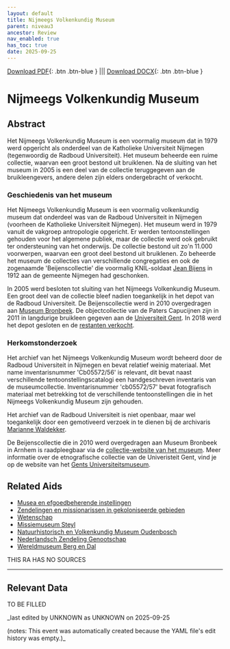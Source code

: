 ```yaml
---
layout: default
title: Nijmeegs Volkenkundig Museum
parent: niveau3
ancestor: Review
nav_enabled: true
has_toc: true
date: 2025-09-25
--- 
```



[Download PDF](https://raw.githubusercontent.com/colonial-heritage/research-guides-dev/refs/heads/main/EXPORTS/review/PDF/niveau3/Dutch/NijmeegsVolkMus.pdf){: .btn .btn-blue } |||    [Download DOCX](https://raw.githubusercontent.com/colonial-heritage/research-guides-dev/refs/heads/main/EXPORTS/review/DOCX/niveau3/Dutch/NijmeegsVolkMus.docx){: .btn .btn-blue }


# Nijmeegs Volkenkundig Museum


## Abstract

Het Nijmeegs Volkenkundig Museum is een voormalig museum dat in 1979 werd opgericht als onderdeel van de Katholieke Universiteit Nijmegen (tegenwoordig de Radboud Universiteit). Het museum beheerde een ruime collectie, waarvan een groot bestond uit bruiklenen. Na de sluiting van het museum in 2005 is een deel van de collectie teruggegeven aan de bruikleengevers, andere delen zijn elders ondergebracht of verkocht.

### Geschiedenis van het museum

Het Nijmeegs Volkenkundig Museum is een voormalig volkenkundig museum dat onderdeel was van de Radboud Universiteit in Nijmegen (voorheen de Katholieke Universiteit Nijmegen). Het museum werd in 1979 vanuit de vakgroep antropologie opgericht. Er werden tentoonstellingen gehouden voor het algemene publiek, maar de collectie werd ook gebruikt ter ondersteuning van het onderwijs. De collectie bestond uit zo'n 11.000 voorwerpen, waarvan een groot deel bestond uit bruiklenen. Zo beheerde het museum de collecties van verschillende congregaties en ook de zogenaamde 'Beijenscollectie' die voormalig KNIL-soldaat [Jean Bijens](https://nl.wikipedia.org/wiki/Jean_Beijens) in 1912 aan de gemeente Nijmegen had geschonken.

In 2005 werd besloten tot sluiting van het Nijmeegs Volkenkundig Museum. Een groot deel van de collectie bleef nadien toegankelijk in het depot van de Radboud Universiteit. De Beijenscollectie werd in 2010 overgedragen aan [Museum Bronbeek](https://app.colonialcollections.nl/nl/research-guide/https%3A%2F%2Fn2t%252Enet%2Fark%3A%2F27023%2F3443ee68039071c8125b16cf2f813f6f). De objectcollectie van de Paters Capucijnen zijn in 2011 in langdurige bruikleen gegeven aan de [Universiteit Gent](https://www.gum.gent/nl/deelcollectie-etnografie). In 2018 werd het depot gesloten en de [restanten verkocht](https://www.voxweb.nl/nieuws/te-koop-ethiopische-christenen-en-andere-museumrestjes).

### Herkomstonderzoek

Het archief van het Nijmeegs Volkenkundig Museum wordt beheerd door de Radboud Universiteit in Nijmegen en bevat relatief weinig materiaal. Met name inventarisnummer 'Cb05572/56' is relevant, dit bevat naast verschillende tentoonstellingscatalogi een handgeschreven inventaris van de museumcollectie. Inventarisnummer 'cb05572/57' bevat fotografisch materiaal met betrekking tot de verschillende tentoonstellingen die in het Nijmeegs Volkenkundig Museum zijn gehouden.

Het archief van de Radboud Universiteit is niet openbaar, maar wel toegankelijk door een gemotiveerd verzoek in te dienen bij de archivaris [Marianne Waldekker](mailto:marianne.waldekker@ru.nl).

De Beijenscollectie die in 2010 werd overgedragen aan Museum Bronbeek in Arnhem is raadpleegbaar via de [collectie-website van het museum](https://museumbronbeek.nl/#1d411b24-7856-4453-af86-9b33c9c40fa7). Meer informatie over de etnografische collectie van de Univeristeit Gent, vind je op de website van het [Gents Universiteitsmuseum](https://www.gum.gent/nl/deelcollectie-etnografie).


## Related Aids

 - [Musea en efgoedbeherende instellingen](niveau2/Dutch/Museum_20250113.yml)  
 - [Zendelingen en missionarissen in gekoloniseerde gebieden](niveau2/Dutch/ChristianMission_20240326.yml)  
 - [Wetenschap](niveau2/Dutch/Science_20240814.yml)  
 - [Missiemuseum Steyl](published/niveau3/Dutch/MissiemuseumSteyl_20241021.yml)  
 - [Natuurhistorisch en Volkenkundig Museum Oudenbosch](niveau3/Dutch/MOudenbosch_20250603.yml)  
 - [Nederlandsch Zendeling Genootschap](niveau3/Dutch/NZG_20240314.yml)  
 - [Wereldmuseum Berg en Dal](niveau3/Dutch/WMBergEnDal_20241001.yml)  

THIS RA HAS NO SOURCES

---
## Relevant Data 
TO BE FILLED

_last edited by UNKNOWN as UNKNOWN on 2025-09-25

(notes: This event was automatically created because the YAML file's edit history was empty.)_
        